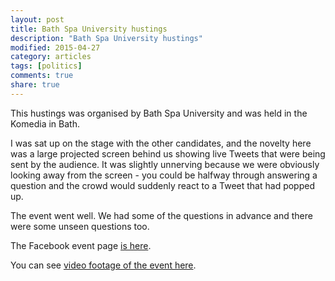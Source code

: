 ```yaml
---
layout: post
title: Bath Spa University hustings
description: "Bath Spa University hustings"
modified: 2015-04-27
category: articles
tags: [politics]
comments: true
share: true
---
```


This hustings was organised by Bath Spa University and was held in the Komedia in Bath.

I was sat up on the stage with the other candidates, and the novelty here was a large
projected screen behind us showing live Tweets that were being sent by the audience.
It was slightly unnerving because we were obviously looking away from the screen -
you could be halfway through answering a question and the crowd would suddenly react
to a Tweet that had popped up.

The event went well. We had some of the questions in advance and there were some
unseen questions too.

The Facebook event page <a href="https://www.facebook.com/events/393118064204220/">is
here</a>.

You can see <a href="https://youtu.be/tHXsIe_LJYk">video footage of the event here</a>.











